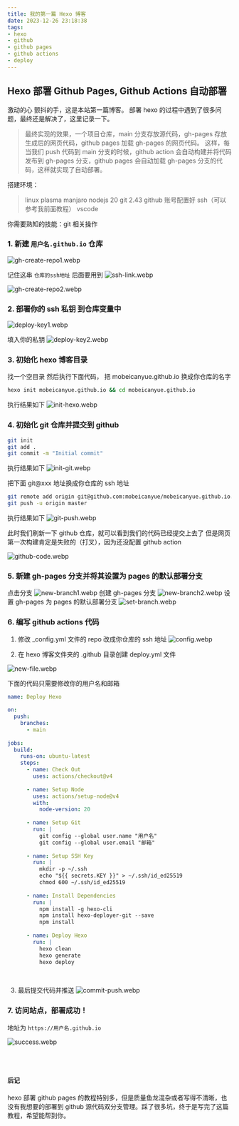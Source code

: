 ```yaml
---
title: 我的第一篇 Hexo 博客
date: 2023-12-26 23:18:38
tags:
- hexo
- github
- github pages
- github actions
- deploy
---
```


## Hexo 部署 Github Pages, Github Actions 自动部署

激动的心 颤抖的手，这是本站第一篇博客。
部署 hexo 的过程中遇到了很多问题，最终还是解决了，这里记录一下。

> 最终实现的效果，一个项目仓库，main 分支存放源代码，gh-pages 存放生成后的网页代码，github pages 加载 gh-pages 的网页代码。
> 这样，每当我们 push 代码到 main 分支的时候，github action 会自动构建并将代码发布到 gh-pages 分支，github pages 会自动加载 gh-pages 分支的代码，这样就实现了自动部署。

搭建环境：

> linux plasma manjaro
> nodejs 20
> git 2.43
> github 账号配置好 ssh（可以参考我前面教程）
> vscode

你需要熟知的技能：git 相关操作



### 1. 新建 `用户名.github.io` 仓库

![gh-create-repo1.webp](/images/Init-my-first-hexo-blog/gh-create-repo1.webp)

记住这串 `仓库的ssh地址` 后面要用到
![ssh-link.webp](/images/Init-my-first-hexo-blog/ssh-link.webp)

![gh-create-repo2.webp](/images/Init-my-first-hexo-blog/gh-create-repo2.webp)

### 2. 部署你的 ssh 私钥 到仓库变量中

![deploy-key1.webp](/images/Init-my-first-hexo-blog/deploy-key1.webp)

填入你的私钥
![deploy-key2.webp](/images/Init-my-first-hexo-blog/deploy-key2.webp)

### 3. 初始化 hexo 博客目录

找一个空目录 然后执行下面代码，
把 mobeicanyue.github.io 换成你仓库的名字

```bash
hexo init mobeicanyue.github.io && cd mobeicanyue.github.io
```
执行结果如下
![init-hexo.webp](/images/Init-my-first-hexo-blog/init-hexo.webp)

### 4. 初始化 git 仓库并提交到 github

```bash
git init
git add .
git commit -m "Initial commit"
```
执行结果如下
![init-git.webp](/images/Init-my-first-hexo-blog/init-git.webp)

把下面 git@xxx 地址换成你仓库的 ssh 地址

```bash
git remote add origin git@github.com:mobeicanyue/mobeicanyue.github.io.git
git push -u origin master
```
执行结果如下
![git-push.webp](/images/Init-my-first-hexo-blog/git-push.webp)

此时我们刷新一下 github 仓库，就可以看到我们的代码已经提交上去了
但是网页第一次构建肯定是失败的（打叉），因为还没配置 github action

![github-code.webp](/images/Init-my-first-hexo-blog/github-code.webp)

### 5. 新建 gh-pages 分支并将其设置为 pages 的默认部署分支

点击分支
![new-branch1.webp](/images/Init-my-first-hexo-blog/new-branch1.webp)
创建 gh-pages 分支
![new-branch2.webp](/images/Init-my-first-hexo-blog/new-branch2.webp)
设置 gh-pages 为 pages 的默认部署分支
![set-branch.webp](/images/Init-my-first-hexo-blog/set-branch.webp)


### 6. 编写 github actions 代码

1) 修改 _config.yml 文件的 repo 改成你仓库的 ssh 地址
![config.webp](/images/Init-my-first-hexo-blog/config.webp)

2) 在 hexo 博客文件夹的 .github 目录创建 deploy.yml 文件

![new-file.webp](/images/Init-my-first-hexo-blog/new-file.webp)

下面的代码只需要修改你的用户名和邮箱


```yml
name: Deploy Hexo
 
on:
  push:
    branches:
      - main
 
jobs:
  build:
    runs-on: ubuntu-latest
    steps:
      - name: Check Out
        uses: actions/checkout@v4
 
      - name: Setup Node
        uses: actions/setup-node@v4
        with:
          node-version: 20
 
      - name: Setup Git
        run: |
          git config --global user.name "用户名"
          git config --global user.email "邮箱"
 
      - name: Setup SSH Key
        run: |
          mkdir -p ~/.ssh
          echo "${{ secrets.KEY }}" > ~/.ssh/id_ed25519
          chmod 600 ~/.ssh/id_ed25519
 
      - name: Install Dependencies
        run: |
          npm install -g hexo-cli
          npm install hexo-deployer-git --save
          npm install
 
      - name: Deploy Hexo
        run: |
          hexo clean
          hexo generate
          hexo deploy
```

<br>

3) 最后提交代码并推送
![commit-push.webp](/images/Init-my-first-hexo-blog/commit-push.webp)

### 7. 访问站点，部署成功！
地址为 `https://用户名.github.io`

![success.webp](/images/Init-my-first-hexo-blog/success.webp)

<br>
<br>

#### 后记
hexo 部署 github pages 的教程特别多，但是质量鱼龙混杂或者写得不清晰，也没有我想要的部署到 github 源代码双分支管理。踩了很多坑，终于是写完了这篇教程，希望能帮到你。